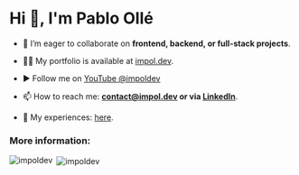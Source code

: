 <h1 align="left">Hi 👋, I'm Pablo Ollé</h1>

- 👯 I’m eager to collaborate on **frontend, backend, or full-stack projects**.

- 👨‍💻 My portfolio is available at [impol.dev](https://www.impol.dev/).

- ▶️ Follow me on [YouTube @impoldev](https://www.youtube.com/@impoldev)

- 📫 How to reach me: **contact@impol.dev or via [LinkedIn](https://www.linkedin.com/in/pabloolle/)**.

- 📄 My experiences: [here](https://www.impol.dev/PabloOll%C3%A9_EN.pdf).

<h3 align="left">More information:</h3>

<p><img align="left" src="https://github-readme-stats.vercel.app/api/top-langs?username=impoldev&show_icons=true&theme=dark&locale=en&layout=compact" alt="impoldev" /></p>

<p>&nbsp;<img align="center" src="https://github-readme-stats.vercel.app/api?username=impoldev&show_icons=true&theme=dark&locale=en" alt="impoldev" /></p>
